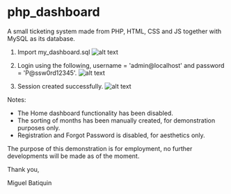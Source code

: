 # php_dashboard
A small ticketing system made from PHP, HTML, CSS and JS together with MySQL as its database.

1. Import my_dashboard.sql
![alt text](https://i.imgur.com/HIPsaYg.png)

2. Login using the following, username = 'admin@localhost' and password = 'P@ssw0rd12345'.
![alt text](https://i.imgur.com/LaKgepo.png)

3. Session created successfully.
![alt text](https://i.imgur.com/kGY9l50.png)

Notes:
* The Home dashboard functionality has been disabled.
* The sorting of months has been manually created, for demonstration purposes only.
* Registration and Forgot Password is disabled, for aesthetics only.

The purpose of this demonstration is for employment, no further developments will be made as of the moment.

Thank you,

Miguel Batiquin
